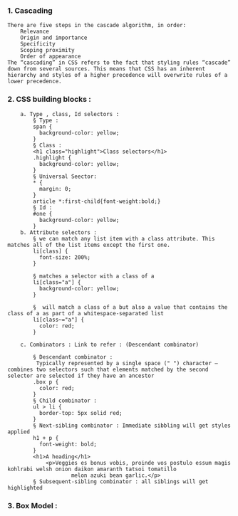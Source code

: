 ###	1. Cascading
	There are five steps in the cascade algorithm, in order:
		Relevance
		Origin and importance
		Specificity
		Scoping proximity
		Order of appearance
	The “cascading” in CSS refers to the fact that styling rules “cascade” down from several sources. This means that CSS has an inherent hierarchy and styles of a higher precedence will overwrite rules of a lower precedence.

###	2. CSS building blocks :
		a. Type , class, Id selectors : 
			§ Type : 
			span {
			  background-color: yellow;
			}
			§ Class :  
			<h1 class="highlight">Class selectors</h1>
			.highlight {
			  background-color: yellow;
			}
			§ Universal Seector: 
			* {
			  margin: 0;
			}
			article *:first-child{font-weight:bold;}
			§ Id : 
			#one {
			  background-color: yellow;
			}
		b. Attribute selectors :
			§ we can match any list item with a class attribute. This matches all of the list items except the first one.
			li[class] {
			  font-size: 200%;
			}
			
			§ matches a selector with a class of a 
			li[class="a"] {
			  background-color: yellow;
			}
			
			§  will match a class of a but also a value that contains the class of a as part of a whitespace-separated list
			li[class~="a"] {
			  color: red;
			}
			
		c. Combinators : Link to refer : (Descendant combinator)
		
			§ Descendant combinator : 
			 Typically represented by a single space (" ") character — combines two selectors such that elements matched by the second selector are selected if they have an ancestor
			.box p {
			  color: red;
			}
			§ Child combinator : 
			ul > li {
			  border-top: 5px solid red;
			}
			§ Next-sibling combinator : Immediate sibbling will get styles applied
			h1 + p {
			  font-weight: bold;
			}
			<h1>A heading</h1>
			    <p>Veggies es bonus vobis, proinde vos postulo essum magis kohlrabi welsh onion daikon amaranth tatsoi tomatillo
			            melon azuki bean garlic.</p>
			§ Subsequent-sibling combinator : all siblings will get highlighted 
			
			
###	3. Box Model :
		
			
			
